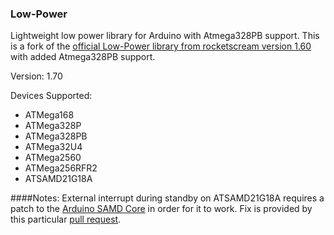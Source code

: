 ### Low-Power
Lightweight low power library for Arduino with Atmega328PB support.
This is a fork of the <a href="https://github.com/rocketscream/Low-Power">official Low-Power library from rocketscream version 1.60</a> with added Atmega328PB support.

Version: 1.70

Devices Supported:
* ATMega168
* ATMega328P
* ATMega328PB
* ATMega32U4
* ATMega2560
* ATMega256RFR2
* ATSAMD21G18A

####Notes:
External interrupt during standby on ATSAMD21G18A requires a patch to the <a href="https://github.com/arduino/ArduinoCore-samd">Arduino SAMD Core</a> in order for it to work. Fix is provided by this particular <a href="https://github.com/arduino/ArduinoCore-samd/pull/90">pull request</a>.
